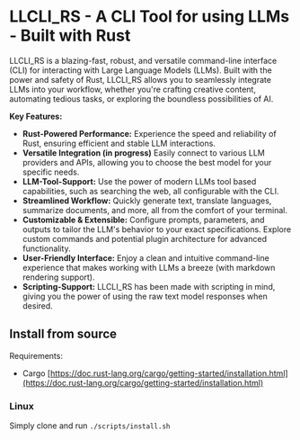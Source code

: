 # LLCLI_RS - A CLI Tool for using LLMs - Built with Rust

LLCLI_RS is a blazing-fast, robust, and versatile command-line interface (CLI) for interacting with Large Language Models (LLMs).
Built with the power and safety of Rust,
LLCLI_RS allows you to seamlessly integrate LLMs into your workflow,
whether you're crafting creative content, automating tedious tasks, or exploring the boundless possibilities of AI.

**Key Features:**

- **Rust-Powered Performance:** Experience the speed and reliability of Rust, ensuring efficient and stable LLM interactions.
- **Versatile Integration (in progress)** Easily connect to various LLM providers and APIs, allowing you to choose the best model for your specific needs.
- **LLM-Tool-Support:** Use the power of modern LLMs tool based capabilities, such as searching the web, all configurable with the CLI.
- **Streamlined Workflow:** Quickly generate text, translate languages, summarize documents, and more, all from the comfort of your terminal.
- **Customizable & Extensible:** Configure prompts, parameters, and outputs to tailor the LLM's behavior to your exact specifications. Explore custom commands and potential plugin architecture for advanced functionality.
- **User-Friendly Interface:** Enjoy a clean and intuitive command-line experience that makes working with LLMs a breeze (with markdown rendering support).
- **Scripting-Support:** LLCLI_RS has been made with scripting in mind, giving you the power of using the raw text model responses when desired.

## Install from source

Requirements:

- Cargo [https://doc.rust-lang.org/cargo/getting-started/installation.html](https://doc.rust-lang.org/cargo/getting-started/installation.html)

### Linux

Simply clone and run `./scripts/install.sh`
